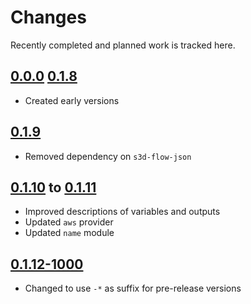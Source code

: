 # Changes
Recently completed and planned work is tracked here.

## [0.0.0](.) [0.1.8](.)
- Created early versions

## [0.1.9](.)
- Removed dependency on `s3d-flow-json`

## [0.1.10](.) to [0.1.11](.)
- Improved descriptions of variables and outputs
- Updated `aws` provider
- Updated `name` module

## [0.1.12-1000](.)
- Changed to use `-*` as suffix for pre-release versions
